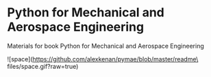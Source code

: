 # Python for Mechanical and Aerospace Engineering
Materials for book Python for Mechanical and Aerospace Engineering


![space](https://github.com/alexkenan/pymae/blob/master/readme\ files/space.gif?raw=true)
